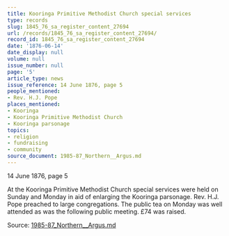 ```yaml
---
title: Kooringa Primitive Methodist Church special services
type: records
slug: 1845_76_sa_register_content_27694
url: /records/1845_76_sa_register_content_27694/
record_id: 1845_76_sa_register_content_27694
date: '1876-06-14'
date_display: null
volume: null
issue_number: null
page: '5'
article_type: news
issue_reference: 14 June 1876, page 5
people_mentioned:
- Rev. H.J. Pope
places_mentioned:
- Kooringa
- Kooringa Primitive Methodist Church
- Kooringa parsonage
topics:
- religion
- fundraising
- community
source_document: 1985-87_Northern__Argus.md
---
```


14 June 1876, page 5

At the Kooringa Primitive Methodist Church special services were held on Sunday and Monday in aid of enlarging the Kooringa parsonage.  Rev. H.J. Pope preached to large congregations.  The public tea on Monday was well attended as was the following public meeting.  £74 was raised.


Source: [1985-87_Northern__Argus.md](/downloads/markdown/1985-87_Northern__Argus.md)
